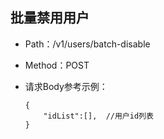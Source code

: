 ## 批量禁用用户
- Path：/v1/users/batch-disable
- Method：POST
- 请求Body参考示例：

  ```
  {
      "idList":[],  //用户id列表
  }    
  ```